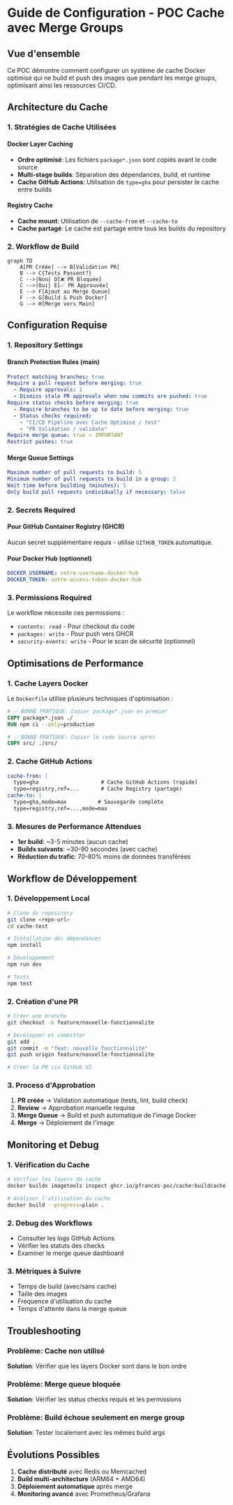 # Guide de Configuration - POC Cache avec Merge Groups

## Vue d'ensemble

Ce POC démontre comment configurer un système de cache Docker optimisé qui ne build et push des images que pendant les merge groups, optimisant ainsi les ressources CI/CD.

## Architecture du Cache

### 1. Stratégies de Cache Utilisées

#### Docker Layer Caching

- **Ordre optimisé**: Les fichiers `package*.json` sont copiés avant le code source
- **Multi-stage builds**: Séparation des dépendances, build, et runtime
- **Cache GitHub Actions**: Utilisation de `type=gha` pour persister le cache entre builds

#### Registry Cache

- **Cache mount**: Utilisation de `--cache-from` et `--cache-to`
- **Cache partagé**: Le cache est partagé entre tous les builds du repository

### 2. Workflow de Build

```mermaid
graph TD
    A[PR Créée] --> B[Validation PR]
    B --> C{Tests Passent?}
    C -->|Non| D[❌ PR Bloquée]
    C -->|Oui| E[✅ PR Approuvée]
    E --> F[Ajout au Merge Queue]
    F --> G[Build & Push Docker]
    G --> H[Merge vers Main]
```

## Configuration Requise

### 1. Repository Settings

#### Branch Protection Rules (main)

```yaml
Protect matching branches: true
Require a pull request before merging: true
  - Require approvals: 1
  - Dismiss stale PR approvals when new commits are pushed: true
Require status checks before merging: true
  - Require branches to be up to date before merging: true
  - Status checks required:
    - "CI/CD Pipeline avec Cache Optimisé / test"
    - "PR Validation / validate"
Require merge queue: true ⭐ IMPORTANT
Restrict pushes: true
```

#### Merge Queue Settings

```yaml
Maximum number of pull requests to build: 5
Minimum number of pull requests to build in a group: 2
Wait time before building (minutes): 5
Only build pull requests individually if necessary: false
```

### 2. Secrets Required

#### Pour GitHub Container Registry (GHCR)

Aucun secret supplémentaire requis - utilise `GITHUB_TOKEN` automatique.

#### Pour Docker Hub (optionnel)

```yaml
DOCKER_USERNAME: votre-username-docker-hub
DOCKER_TOKEN: votre-access-token-docker-hub
```

### 3. Permissions Required

Le workflow nécessite ces permissions :

- `contents: read` - Pour checkout du code
- `packages: write` - Pour push vers GHCR
- `security-events: write` - Pour le scan de sécurité (optionnel)

## Optimisations de Performance

### 1. Cache Layers Docker

Le `Dockerfile` utilise plusieurs techniques d'optimisation :

```dockerfile
# ✅ BONNE PRATIQUE: Copier package*.json en premier
COPY package*.json ./
RUN npm ci --only=production

# ✅ BONNE PRATIQUE: Copier le code source après
COPY src/ ./src/
```

### 2. Cache GitHub Actions

```yaml
cache-from: |
  type=gha                    # Cache GitHub Actions (rapide)
  type=registry,ref=...       # Cache Registry (partagé)
cache-to: |
  type=gha,mode=max          # Sauvegarde complète
  type=registry,ref=...,mode=max
```

### 3. Mesures de Performance Attendues

- **1er build**: ~3-5 minutes (aucun cache)
- **Builds suivants**: ~30-90 secondes (avec cache)
- **Réduction du trafic**: 70-80% moins de données transférées

## Workflow de Développement

### 1. Développement Local

```bash
# Clone du repository
git clone <repo-url>
cd cache-test

# Installation des dépendances
npm install

# Développement
npm run dev

# Tests
npm test
```

### 2. Création d'une PR

```bash
# Créer une branche
git checkout -b feature/nouvelle-fonctionnalite

# Développer et committer
git add .
git commit -m "feat: nouvelle fonctionnalité"
git push origin feature/nouvelle-fonctionnalite

# Créer la PR via GitHub UI
```

### 3. Process d'Approbation

1. **PR créée** → Validation automatique (tests, lint, build check)
2. **Review** → Approbation manuelle requise
3. **Merge Queue** → Build et push automatique de l'image Docker
4. **Merge** → Déploiement de l'image

## Monitoring et Debug

### 1. Vérification du Cache

```bash
# Vérifier les layers de cache
docker buildx imagetools inspect ghcr.io/pfrances-poc/cache:buildcache

# Analyser l'utilisation du cache
docker build --progress=plain .
```

### 2. Debug des Workflows

- Consulter les logs GitHub Actions
- Vérifier les statuts des checks
- Examiner le merge queue dashboard

### 3. Métriques à Suivre

- Temps de build (avec/sans cache)
- Taille des images
- Fréquence d'utilisation du cache
- Temps d'attente dans la merge queue

## Troubleshooting

### Problème: Cache non utilisé

**Solution**: Vérifier que les layers Docker sont dans le bon ordre

### Problème: Merge queue bloquée

**Solution**: Vérifier les status checks requis et les permissions

### Problème: Build échoue seulement en merge group

**Solution**: Tester localement avec les mêmes build args

## Évolutions Possibles

1. **Cache distributé** avec Redis ou Memcached
2. **Build multi-architecture** (ARM64 + AMD64)
3. **Déploiement automatique** après merge
4. **Monitoring avancé** avec Prometheus/Grafana
